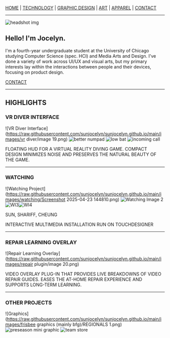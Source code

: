 [HOME](https://github.com/sunjocelyn) | [TECHNOLOGY](https://github.com/sunjocelyn) | [GRAPHIC DESIGN](https://github.com/sunjocelyn) | [ART](https://github.com/sunjocelyn) | [APPAREL](https://github.com/sunjocelyn) | [CONTACT](mailto:jwsun@uchicago.edu)

---

![headshot img](images/jocelyns.jpg)
## Hello! I'm Jocelyn.

I'm a fourth-year undergraduate student at the University of Chicago studying Computer Science (spec. HCI) and Media Arts and Design. I've done a variety of work across UI/UX and visual arts, but my primary interests lay within the interactions between people and their devices, focusing on product design.

[CONTACT](mailto:jwsun@uchicago.edu)

---

## HIGHLIGHTS

### VR DIVER INTERFACE
![VR Diver Interface](https://raw.githubusercontent.com/sunjocelyn/sunjocelyn.github.io/main/images/vr diver/image 19.png) ![better numpad](<images/vr diver/better numpad.png>)
![low bat](<images/vr diver/another low battery.png>) ![incoming call](<images/vr diver/incoming call answer.png>)

FLOATING HUD FOR A VIRTUAL REALITY DIVING GAME. COMPACT DESIGN MINIMIZES NOISE AND PRESERVES THE NATURAL BEAUTY OF THE GAME.

---

### WATCHING
![Watching Project](https://raw.githubusercontent.com/sunjocelyn/sunjocelyn.github.io/main/images/watching/Screenshot 2025-04-23 144810.png) ![Watching Image 2](<images/watching/Screenshot 2025-04-23 144840.png>)
![WI3](<images/watching/Screenshot 2025-04-23 144918.png>)![WI4](<images/watching/Screenshot 2025-04-23 144937.png>)

SUN, SHARIFF, CHEUNG

INTERACTIVE MULTIMEDIA INSTALLATION RUN ON TOUCHDESIGNER

---

### REPAIR LEARNING OVERLAY
![Repair Learning Overlay](https://raw.githubusercontent.com/sunjocelyn/sunjocelyn.github.io/main/images/repair plugin/image 20.png)

VIDEO OVERLAY PLUG-IN THAT PROVIDES LIVE BREAKDOWNS OF VIDEO REPAIR GUIDES. EASES THE AT-HOME REPAIR EXPERIENCE AND SUPPORTS LONG-TERM LEARNING.

---

### OTHER PROJECTS
![Graphics](https://raw.githubusercontent.com/sunjocelyn/sunjocelyn.github.io/main/images/frisbee graphics (mainly bfg)/REGIONALS 1.png) ![preseason mini graphic](<images/frisbee graphics (mainly bfg)/Preseason Mini (1) 1.png>)
![team store](<images/frisbee graphics (mainly bfg)/team store 1.png>)